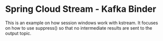 # Spring Cloud Stream - Kafka Binder
This is an example on how session windows work with kstream. It focuses on how to use suppress() so that no intermediate results are sent to the output topic.
